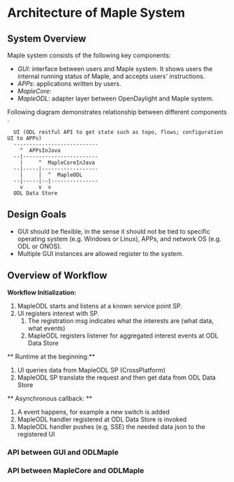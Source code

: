 # Architecture of Maple System


## System Overview

Maple system consists of the following key components:

* *GUI*: interface between users and Maple system. It shows users the internal running status of Maple, and accepts users' instructions. 
* *APPs*: applications written by users.
* *MapleCore*:
* *MapleODL*: adapter layer between OpenDaylight and Maple system.
  
Following diagram demonstrates relationship between different components .

      UI (ODL restful API to get state such as topo, flows; configuration UI to APPs)
      ---------------------------
        ^  APPsInJava
      --|------------------------
        |     ^  MapleCoreInJava
      --|-----|------------------
        |     |  ^  MapleODL
      --|-----|--|---------------
        v     v  v
      ODL Data Store


## Design Goals

* GUI should be flexible, in the sense it should not be tied to specific operating system (e.g. Windows or Linux), APPs, and network OS (e.g. ODL or ONOS).
* Multiple GUI instances are allowed register to the system.



## Overview of Workflow

**Workflow Initialization:**

1. MapleODL starts and listens at a known service point SP.
2. UI registers interest with SP.
    1. The registration msg indicates what the interests are (what data, what events)
    2. MapleODL registers listener for aggregated interest events at ODL Data Store

** Runtime at the beginning:**

1. UI queries data from MapleODL SP (CrossPlatform)
2. MapleODL SP translate the request and then get data from ODL Data Store

** Asynchronous callback: **

1. A event happens, for example a new switch is added
2. MapleODL handler registered at ODL Data Store is invoked
3. MapleODL handler pushes (e.g, SSE) the needed data json to the registered UI


### API between GUI and ODLMaple

### API between MapleCore and ODLMaple

